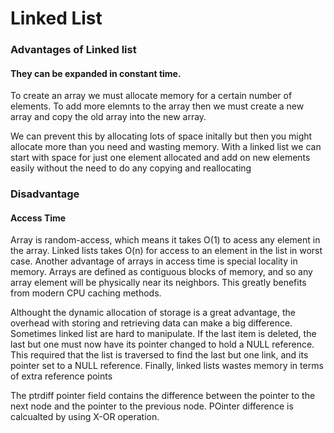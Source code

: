 # Linked List

### Advantages of Linked list

#### They can be expanded in constant time. 

To create an array we must allocate memory for a certain number of elements. To add more elemnts to the array then we must create a new array and copy the old array into the new array.

We can prevent this by allocating lots of space initally but then you might allocate more than you need and wasting memory. With a linked list we can start with space for just one element allocated and add on new elements easily without the need to do any copying and reallocating

### Disadvantage

#### Access Time

Array is random-access, which means it takes O(1) to acess any element in the array. Linked lists takes O(n) for access to an element in the list in worst case. Another advantage of arrays in access time is special locality in memory. Arrays are defined as contiguous blocks of memory, and so any array element will be physically near its neighbors. This greatly benefits from modern CPU caching methods.

Althought the dynamic allocation of storage is a great advantage, the overhead with storing and retrieving data can make a big difference. Sometimes linked list are hard to manipulate. If the last item is deleted, the last but one must now have its pointer changed to hold a NULL reference. This required that the list is traversed to find the last but one link, and its pointer set to a NULL reference. Finally, linked lists wastes memory in terms of extra reference points

The ptrdiff pointer field contains the difference between the pointer to the next node and the pointer to the previous node. POinter difference is calcualted by using X-OR operation.